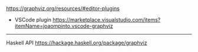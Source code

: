 
https://graphviz.org/resources/#editor-plugins
- VSCode plugin https://marketplace.visualstudio.com/items?itemName=joaompinto.vscode-graphviz

---

Haskell API
https://hackage.haskell.org/package/graphviz